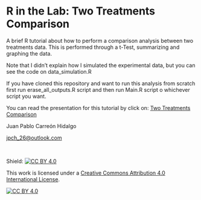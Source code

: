 R in the Lab: Two Treatments Comparison
================

A brief R tutorial about how to perform a comparison analysis between
two treatments data. This is performed through a t-Test, summarizing and
graphing the data.

Note that I didn’t explain how I simulated the experimental data, but
you can see the code on data\_simulation.R

If you have cloned this repository and want to run this analysis from
scratch first run erase\_all\_outputs.R script and then run Main.R
script o whichever script you want.

You can read the presentation for this tutorial by click on: [Two Treatments Comparison](https://r-in-the-lab.netlify.app/1/01/01/two-treatments-comparison/) 

Juan Pablo Carreón Hidalgo

<jpch_26@outlook.com>

 

Shield: [![CC BY 4.0][cc-by-shield]][cc-by]

This work is licensed under a
[Creative Commons Attribution 4.0 International License][cc-by].

[![CC BY 4.0][cc-by-image]][cc-by]

[cc-by]: http://creativecommons.org/licenses/by/4.0/
[cc-by-image]: https://i.creativecommons.org/l/by/4.0/88x31.png
[cc-by-shield]: https://img.shields.io/badge/License-CC%20BY%204.0-lightgrey.svg